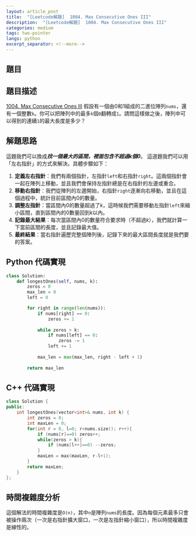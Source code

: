 ```yaml
---
layout: article_post
title:  "[Leetcode解題]  1004. Max Consecutive Ones III"
description:  "[Leetcode解題]  1004. Max Consecutive Ones III"
categories: medium
tags: two-pointer
langs: python
excerpt_separator: <!--more-->
---
```


## 題目

## 題目描述
[1004. Max Consecutive Ones III](https://leetcode.com/problems/max-consecutive-ones-iii/) 假設有一個由0和1組成的二進位陣列`nums`，還有一個整數`k`。你可以把陣列中的最多`k`個`0`翻轉成`1`。請問這樣做之後，陣列中可以得到的連續`1`的最大長度是多少？

## 解題思路
這題我們可以換成***找一個最大的區間，裡面包含不超過k個0***。
這道題我們可以用「左右指針」的方式來解決。具體步驟如下：
1. **定義左右指針**：我們有兩個指針，左指針`left`和右指針`right`。這兩個指針會一起在陣列上移動，並且我們會保持左指針總是在右指針的左邊或重合。
2. **移動右指針**：我們從陣列的左邊開始，右指針`right`逐漸向右移動，並且在這個過程中，統計目前區間內$0$的數量。
3. **調整左指針**：當區間內0的數量超過了$k$，這時候我們需要移動左指針`left`來縮小區間，直到區間內的$0$數量回到$k$以內。
4. **記錄最大結果**：每次當區間內$0$的數量符合要求時（不超過$k$），我們就計算一下當前區間的長度，並且記錄最大值。
5. **最終結果**：當右指針遍歷完整個陣列後，記錄下來的最大區間長度就是我們要的答案。

## Python 代碼實現

```python
class Solution:
    def longestOnes(self, nums, k):
        zeros = 0
        max_len = 0
        left = 0

        for right in range(len(nums)):
            if nums[right] == 0:
                zeros += 1
            
            while zeros > k:
                if nums[left] == 0:
                    zeros -= 1
                left += 1
            
            max_len = max(max_len, right - left + 1)
        
        return max_len
```

## C++ 代碼實現
```cpp
class Solution {
public:
    int longestOnes(vector<int>& nums, int k) {
        int zeros = 0;
        int maxLen = 0;
        for(int r = 0, l=0; r<nums.size(); r++){
            if (nums[r]==0) zeros++;
            while(zeros > k){
                if (nums[l++]==0) --zeros;
            }
            maxLen = max(maxLen, r-l+1);
        }
        return maxLen;
    }
};
```

## 時間複雜度分析

這個解法的時間複雜度是`O(n)`，其中`n`是陣列`nums`的長度。因為每個元素最多只會被操作兩次（一次是右指針擴大窗口，一次是左指針縮小窗口），所以時間複雜度是線性的。